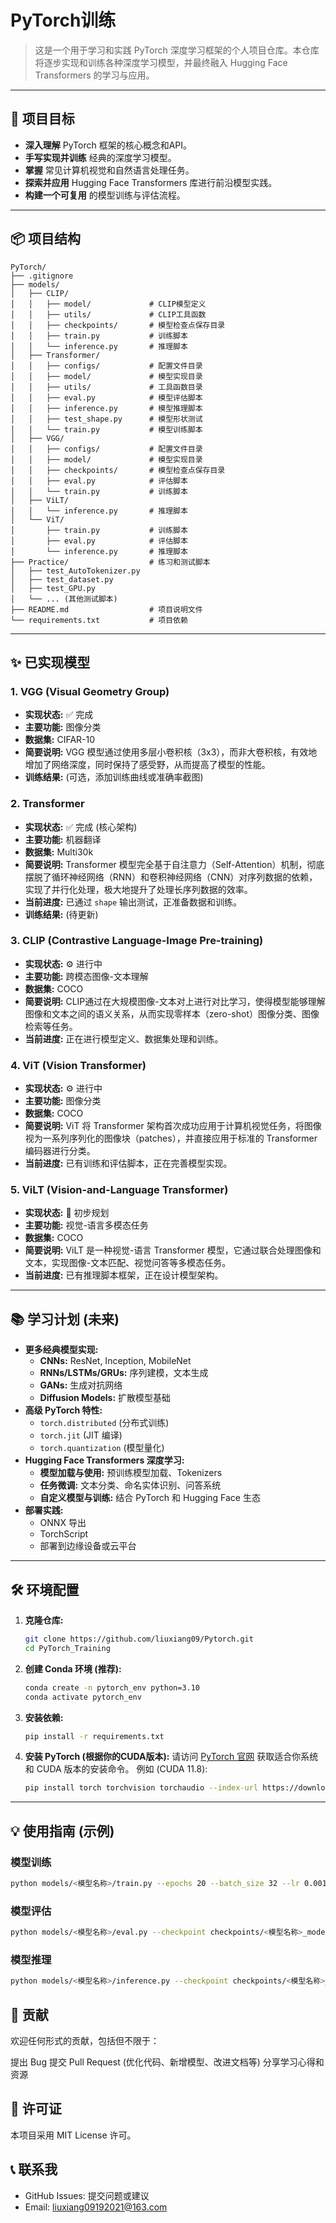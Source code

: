 # PyTorch训练

> 这是一个用于学习和实践 PyTorch 深度学习框架的个人项目仓库。本仓库将逐步实现和训练各种深度学习模型，并最终融入 Hugging Face Transformers 的学习与应用。

---

## 🚀 项目目标

* **深入理解** PyTorch 框架的核心概念和API。
* **手写实现并训练** 经典的深度学习模型。
* **掌握** 常见计算机视觉和自然语言处理任务。
* **探索并应用** Hugging Face Transformers 库进行前沿模型实践。
* **构建一个可复用** 的模型训练与评估流程。

---

## 📦 项目结构

```
PyTorch/
├── .gitignore
├── models/
│   ├── CLIP/
│   │   ├── model/             # CLIP模型定义
│   │   ├── utils/             # CLIP工具函数
│   │   ├── checkpoints/       # 模型检查点保存目录
│   │   ├── train.py           # 训练脚本
│   │   └── inference.py       # 推理脚本
│   ├── Transformer/
│   │   ├── configs/           # 配置文件目录
│   │   ├── model/             # 模型实现目录
│   │   ├── utils/             # 工具函数目录
│   │   ├── eval.py            # 模型评估脚本
│   │   ├── inference.py       # 模型推理脚本
│   │   ├── test_shape.py      # 模型形状测试
│   │   └── train.py           # 模型训练脚本
│   ├── VGG/
│   │   ├── configs/           # 配置文件目录
│   │   ├── model/             # 模型实现目录
│   │   ├── checkpoints/       # 模型检查点保存目录
│   │   ├── eval.py            # 评估脚本
│   │   └── train.py           # 训练脚本
│   ├── ViLT/
│   │   └── inference.py       # 推理脚本
│   └── ViT/
│       ├── train.py           # 训练脚本
│       ├── eval.py            # 评估脚本
│       └── inference.py       # 推理脚本
├── Practice/                  # 练习和测试脚本
│   ├── test_AutoTokenizer.py
│   ├── test_dataset.py
│   ├── test_GPU.py
│   └── ... (其他测试脚本)
├── README.md                  # 项目说明文件
└── requirements.txt           # 项目依赖
```

---

## ✨ 已实现模型

### 1. VGG (Visual Geometry Group)

* **实现状态:** ✅ 完成
* **主要功能:** 图像分类
* **数据集:** CIFAR-10
* **简要说明:** VGG 模型通过使用多层小卷积核（3x3），而非大卷积核，有效地增加了网络深度，同时保持了感受野，从而提高了模型的性能。
* **训练结果:** (可选，添加训练曲线或准确率截图)

### 2. Transformer

* **实现状态:** ✅ 完成 (核心架构)
* **主要功能:** 机器翻译
* **数据集:** Multi30k
* **简要说明:** Transformer 模型完全基于自注意力（Self-Attention）机制，彻底摆脱了循环神经网络（RNN）和卷积神经网络（CNN）对序列数据的依赖，实现了并行化处理，极大地提升了处理长序列数据的效率。
* **当前进度:** 已通过 `shape` 输出测试，正准备数据和训练。
* **训练结果:** (待更新)

### 3. CLIP (Contrastive Language-Image Pre-training)

* **实现状态:** ⚙️ 进行中
* **主要功能:** 跨模态图像-文本理解
* **数据集:** COCO
* **简要说明:** CLIP通过在大规模图像-文本对上进行对比学习，使得模型能够理解图像和文本之间的语义关系，从而实现零样本（zero-shot）图像分类、图像检索等任务。
* **当前进度:** 正在进行模型定义、数据集处理和训练。

### 4. ViT (Vision Transformer)

* **实现状态:** ⚙️ 进行中
* **主要功能:** 图像分类
* **数据集:** COCO
* **简要说明:** ViT 将 Transformer 架构首次成功应用于计算机视觉任务，将图像视为一系列序列化的图像块（patches），并直接应用于标准的 Transformer 编码器进行分类。
* **当前进度:** 已有训练和评估脚本，正在完善模型实现。

### 5. ViLT (Vision-and-Language Transformer)

* **实现状态:** 🚧 初步规划
* **主要功能:** 视觉-语言多模态任务
* **数据集:** COCO
* **简要说明:** ViLT 是一种视觉-语言 Transformer 模型，它通过联合处理图像和文本，实现图像-文本匹配、视觉问答等多模态任务。
* **当前进度:** 已有推理脚本框架，正在设计模型架构。

---

## 📚 学习计划 (未来)

* **更多经典模型实现:**
    * **CNNs:** ResNet, Inception, MobileNet
    * **RNNs/LSTMs/GRUs:** 序列建模，文本生成
    * **GANs:** 生成对抗网络
    * **Diffusion Models:** 扩散模型基础
* **高级 PyTorch 特性:**
    * `torch.distributed` (分布式训练)
    * `torch.jit` (JIT 编译)
    * `torch.quantization` (模型量化)
* **Hugging Face Transformers 深度学习:**
    * **模型加载与使用:** 预训练模型加载、Tokenizers
    * **任务微调:** 文本分类、命名实体识别、问答系统
    * **自定义模型与训练:** 结合 PyTorch 和 Hugging Face 生态
* **部署实践:**
    * ONNX 导出
    * TorchScript
    * 部署到边缘设备或云平台

---

## 🛠️ 环境配置

1.  **克隆仓库:**

    ```bash
    git clone https://github.com/liuxiang09/Pytorch.git
    cd PyTorch_Training
    ```
2.  **创建 Conda 环境 (推荐):**
    
    ```bash
    conda create -n pytorch_env python=3.10
    conda activate pytorch_env
    ```
3.  **安装依赖:**

    ```bash
    pip install -r requirements.txt
    ```

4.  **安装 PyTorch (根据你的CUDA版本):**
    请访问 [PyTorch 官网](https://pytorch.org/get-started/locally/) 获取适合你系统和 CUDA 版本的安装命令。
    例如 (CUDA 11.8):
    ```bash
    pip install torch torchvision torchaudio --index-url https://download.pytorch.org/whl/cu118
    ```

---

## 💡 使用指南 (示例)

### 模型训练

```bash
python models/<模型名称>/train.py --epochs 20 --batch_size 32 --lr 0.001 --device cuda
```

### 模型评估

```bash
python models/<模型名称>/eval.py --checkpoint checkpoints/<模型名称>_model.pth --batch_size 64 --device cuda
```

### 模型推理

```bash
python models/<模型名称>/inference.py --checkpoint checkpoints/<模型名称>_model.pth --input_data <输入数据路径> --output_dir <输出目录>
```

## 🤝 贡献

欢迎任何形式的贡献，包括但不限于：

提出 Bug
提交 Pull Request (优化代码、新增模型、改进文档等)
分享学习心得和资源

## 📄 许可证

本项目采用 MIT License 许可。

## 📞 联系我

- GitHub Issues: 提交问题或建议
- Email: liuxiang09192021@163.com